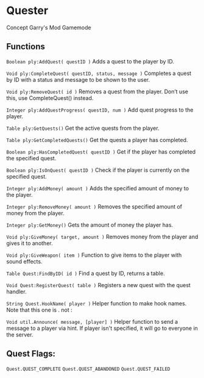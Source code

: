 # Quester
Concept Garry's Mod Gamemode

## Functions
`Boolean ply:AddQuest( questID )` Adds a quest to the player by ID.

`Void ply:CompleteQuest( questID, status, message )` Completes a quest by ID with a status and message to be shown to the user.

`Void ply:RemoveQuest( id )` Removes a quest from the player. Don’t use this, use CompleteQuest() instead.

`Integer ply:AddQuestProgress( questID, num )` Add quest progress to the player.

`Table ply:GetQuests()` Get the active quests from the player.

`Table ply:GetCompletedQuests()` Get the quests a player has completed.

`Boolean ply:HasCompletedQuest( questID )` Get if the player has completed the specified quest.

`Boolean ply:IsOnQuest( questID )` Check if the player is currently on the specified quest.

`Integer ply:AddMoney( amount )` Adds the specified amount of money to the player.

`Integer ply:RemoveMoney( amount )` Removes the specified amount of money from the player.

`Integer ply:GetMoney()` Gets the amount of money the player has.

`Void ply:GiveMoney( target, amount )` Removes money from the player and gives it to another.

`Void ply:GiveWeapon( item )` Function to give items to the player with sound effects.

`Table Quest:FindByID( id )` Find a quest by ID, returns a table.

`Void Quest:RegisterQuest( table )` Registers a new quest with the quest handler.

`String Quest.HookName( player )` Helper function to make hook names. Note that this one is . not :

`Void util.Announce( message, [player] )` Helper function to send a message to a player via hint.
If player isn't specified, it will go to everyone in the server.

## Quest Flags:
`Quest.QUEST_COMPLETE`
`Quest.QUEST_ABANDONED`
`Quest.QUEST_FAILED`

